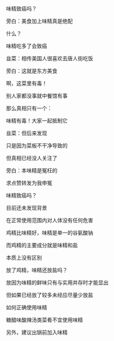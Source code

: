 味精致癌吗？



旁白：美食加上味精真是绝配

什么？

味精吃多了会致癌

韭菜：相传美国人很喜欢去唐人街吃饭

旁白：这就是东方美食

啊，这菜里有毒！

别人家都没事就中餐馆有事

那么真相只有一个：

味精有毒！大家一起抵制它

韭菜：但后来发现

只是因为菜板不干净导致的

但真相已经没人关注了

旁白：本味精是冤枉的

求点赞转发为我申冤





味精致癌吗？

目前还未发现背景

在正常使用范围内对人体没有任何危害

鸡精比味精好，味精是单一的谷氨酸钠

而鸡精的主要成分就是味精和盐

本质上没有区别

放了鸡精，味精还放盐吗？

放因为味精的鲜味只有与实用并存时才能显出

但如果已经放了较多未经应尽量少放盐

如何正确使用味精

糖醋味酸辣汤类菜肴不宜使用味精

另外，建议出锅前加入味精